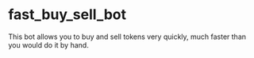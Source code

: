 # fast_buy_sell_bot
This bot allows you to buy and sell tokens very quickly, much faster than you would do it by hand. 
